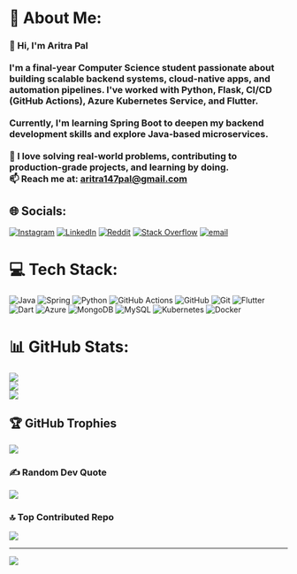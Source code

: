 # 💫 About Me:
### 👋 Hi, I'm Aritra Pal<br><br>I'm a final-year Computer Science student passionate about building scalable backend systems, cloud-native apps, and automation pipelines. I've worked with Python, Flask, CI/CD (GitHub Actions), Azure Kubernetes Service, and Flutter.  <br><br>Currently, I'm learning **Spring Boot** to deepen my backend development skills and explore Java-based microservices.<br><br>🚀 I love solving real-world problems, contributing to production-grade projects, and learning by doing.  <br>📫 Reach me at: aritra147pal@gmail.com<br>


## 🌐 Socials:
[![Instagram](https://img.shields.io/badge/Instagram-%23E4405F.svg?logo=Instagram&logoColor=white)](https://instagram.com/aritrapal147) [![LinkedIn](https://img.shields.io/badge/LinkedIn-%230077B5.svg?logo=linkedin&logoColor=white)](https://linkedin.com/in/aritra-pal-755970221) [![Reddit](https://img.shields.io/badge/Reddit-%23FF4500.svg?logo=Reddit&logoColor=white)](https://reddit.com/user/God_Slayer_147) [![Stack Overflow](https://img.shields.io/badge/-Stackoverflow-FE7A16?logo=stack-overflow&logoColor=white)](https://stackoverflow.com/users/13572548) [![email](https://img.shields.io/badge/Email-D14836?logo=gmail&logoColor=white)](mailto:aritra147pal@gmail.com) 

# 💻 Tech Stack:
![Java](https://img.shields.io/badge/java-%23ED8B00.svg?style=flat&logo=openjdk&logoColor=white) ![Spring](https://img.shields.io/badge/spring-%236DB33F.svg?style=flat&logo=spring&logoColor=white) ![Python](https://img.shields.io/badge/python-3670A0?style=flat&logo=python&logoColor=ffdd54) ![GitHub Actions](https://img.shields.io/badge/github%20actions-%232671E5.svg?style=flat&logo=githubactions&logoColor=white) ![GitHub](https://img.shields.io/badge/github-%23121011.svg?style=flat&logo=github&logoColor=white) ![Git](https://img.shields.io/badge/git-%23F05033.svg?style=flat&logo=git&logoColor=white) ![Flutter](https://img.shields.io/badge/Flutter-%2302569B.svg?style=flat&logo=Flutter&logoColor=white) ![Dart](https://img.shields.io/badge/dart-%230175C2.svg?style=flat&logo=dart&logoColor=white) ![Azure](https://img.shields.io/badge/azure-%230072C6.svg?style=flat&logo=microsoftazure&logoColor=white) ![MongoDB](https://img.shields.io/badge/MongoDB-%234ea94b.svg?style=flat&logo=mongodb&logoColor=white) ![MySQL](https://img.shields.io/badge/mysql-4479A1.svg?style=flat&logo=mysql&logoColor=white) ![Kubernetes](https://img.shields.io/badge/kubernetes-%23326ce5.svg?style=flat&logo=kubernetes&logoColor=white) ![Docker](https://img.shields.io/badge/docker-%230db7ed.svg?style=flat&logo=docker&logoColor=white)
# 📊 GitHub Stats:
![](https://github-readme-stats.vercel.app/api?username=AritraPal147&theme=dark&hide_border=true&include_all_commits=true&count_private=true)<br/>
![](https://nirzak-streak-stats.vercel.app/?user=AritraPal147&theme=dark&hide_border=true)<br/>
![](https://github-readme-stats.vercel.app/api/top-langs/?username=AritraPal147&theme=dark&hide_border=true&include_all_commits=true&count_private=true&layout=compact)

## 🏆 GitHub Trophies
![](https://github-profile-trophy.vercel.app/?username=AritraPal147&theme=radical&no-frame=true&no-bg=true&margin-w=4)

### ✍️ Random Dev Quote
![](https://quotes-github-readme.vercel.app/api?type=horizontal&theme=radical)

### 🔝 Top Contributed Repo
![](https://github-contributor-stats.vercel.app/api?username=AritraPal147&limit=5&theme=monokai&combine_all_yearly_contributions=true)

---
[![](https://visitcount.itsvg.in/api?id=AritraPal147&icon=6&color=9)](https://visitcount.itsvg.in)

<!-- Proudly created with GPRM ( https://gprm.itsvg.in ) -->
